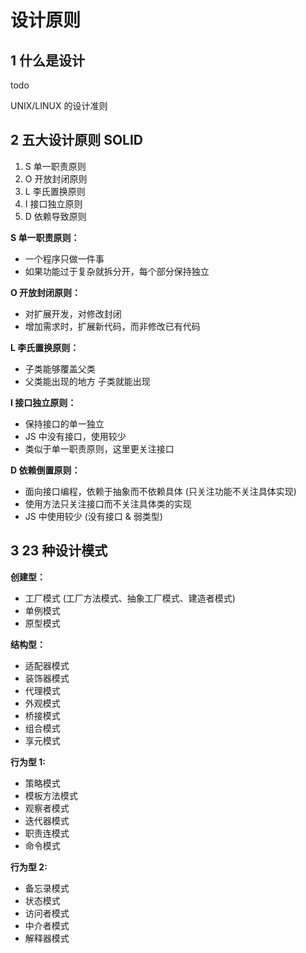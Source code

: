 # 设计原则

## 1 什么是设计

todo

UNIX/LINUX 的设计准则

## 2 五大设计原则 SOLID

1. S 单一职责原则
2. O 开放封闭原则
3. L 李氏置换原则
4. I 接口独立原则
5. D 依赖导致原则

**S 单一职责原则：**

- 一个程序只做一件事
- 如果功能过于复杂就拆分开，每个部分保持独立

**O 开放封闭原则：**

- 对扩展开发，对修改封闭
- 增加需求时，扩展新代码，而非修改已有代码

**L 李氏置换原则：**

- 子类能够覆盖父类
- 父类能出现的地方 子类就能出现

**I 接口独立原则：**

- 保持接口的单一独立
- JS 中没有接口，使用较少
- 类似于单一职责原则，这里更关注接口

**D 依赖倒置原则：**

- 面向接口编程，依赖于抽象而不依赖具体 (只关注功能不关注具体实现)
- 使用方法只关注接口而不关注具体类的实现
- JS 中使用较少 (没有接口 & 弱类型)

## 3 23 种设计模式

**创建型：**

- 工厂模式 (工厂方法模式、抽象工厂模式、建造者模式)
- 单例模式
- 原型模式

**结构型：**

- 适配器模式
- 装饰器模式
- 代理模式
- 外观模式
- 桥接模式
- 组合模式
- 享元模式

**行为型 1:**

- 策略模式
- 模板方法模式
- 观察者模式
- 迭代器模式
- 职责连模式
- 命令模式

**行为型 2:**

- 备忘录模式
- 状态模式
- 访问者模式
- 中介者模式
- 解释器模式
